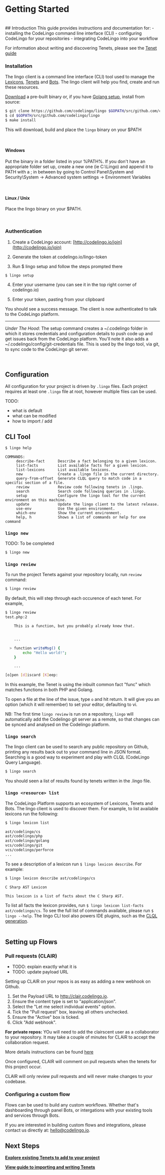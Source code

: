 # Getting Started
<br/>
## Introduction
This guide provides instructions and documentation for:
- installing the CodeLingo command line interface (CLI)
- configuring CodeLingo for your repositories
- integrating CodeLingo into your workflow

For information about writing and discovering Tenets, please see the [Tenet guide](concepts/tenets.md)

### Installation

The lingo client is a command line interface (CLI) tool used to manage the [Lexicons](concepts/tenets.md#lexicons), [Tenets](concepts/tenets.md) and [Bots](concepts/flows.md). The lingo client will help you find, create and run these resources.

[Download](https://github.com/codelingo/lingo/releases) a pre-built binary or, if you have [Golang setup](https://golang.org/doc/install), install from source:

```bash
$ git clone https://github.com/codelingo/lingo $GOPATH/src/github.com/codelingo/lingo
$ cd $GOPATH/src/github.com/codelingo/lingo
$ make install
```

This will download, build and place the `lingo` binary on your $PATH

<br/>

#### Windows

Put the binary in a folder listed in your %PATH%. If you don't have an appropriate folder set up, create a new one (ie C:\Lingo) and append it to PATH with a ; in between by going to Control Panel\System and Security\System -> Advanced system settings -> Environment Variables

<br/>

#### Linux / Unix

Place the lingo binary on your $PATH.

<br/>

### Authentication

1. Create a CodeLingo account: [http://codelingo.io/join](http://codelingo.io/join)

2. Generate the token at codelingo.io/lingo-token

3. Run $ lingo setup and follow the steps prompted there

```bash
$ lingo setup
```

4. Enter your username (you can see it in the top right corner of codelingo.io)

5. Enter your token, pasting from your clipboard

You should see a success message. The client is now authenticated to talk to the CodeLingo platform.

---

*Under The Hood*: The setup command creates a ~/.codelingo folder in which it stores credentials and configuration details to push code up and get issues back from the CodeLingo platform. You'll note it also adds a ~/.codelingo/config/git-credentials file. This is used by the lingo tool, via git, to sync code to the CodeLingo git server.

<br/>

## Configuration

All configuration for your project is driven by `.lingo` files. Each project requires at least one `.lingo` file at root, however multiple files can be used.

TODO:

- what is default
- what can be modified
- how to import / add

## CLI Tool

```bash
$ lingo help
```

```
COMMANDS:
     describe-fact      Describe a fact belonging to a given lexicon.
     list-facts         List available facts for a given lexicon.
     list-lexicons      List available lexicons.
     new                Create a .lingo file in the current directory.
     query-from-offset  Generate CLQL query to match code in a specific section of a file.
     review             Review code following tenets in .lingo.
     search             Search code following queries in .lingo.
     setup              Configure the lingo tool for the current environment on this machine.
     update             Update the lingo client to the latest release.
     use-env            Use the given environment.
     which-env          Show the current environment.
     help, h            Shows a list of commands or help for one command

```

### `lingo new`
TODO: To be completed
```bash
$ lingo new

```

### `lingo review`

<!-- TODO: add commands to discover and install CLAIR -->

To run the project Tenets against your repository locally, run `review` command:
```bash
$ lingo review
```

By default, this will step through each occurence of each tenet. For example,


```bash
$ lingo review
test.php:2

    This is a function, but you probably already knew that.


    ...

  > function writeMsg() {
        echo "Hello world!";
    }

    ...

[o]pen [d]iscard [K]eep:
```

In this example, the Tenet is using the inbuilt common fact "func" which matches functions in both PHP and Golang.

To open a file at the line of the issue, type `o` and hit return. It will give you an option (which it will remember) to set your editor, defaulting to vi.


NB: The first time `lingo review` is run on a repository, `lingo` will automatically add the Codelingo git server as a remote, so that changes can be synced and analysed on the Codelingo platform.

### `lingo search`
The lingo client can be used to search any public repository on Github, printing any results back out to your command line in JSON format. Searching is a good way to experiment and play with CLQL (CodeLingo Query Language).

```bash
$ lingo search
```

You should seen a list of results found by tenets written in the .lingo file.

### `lingo <resource> list`

The CodeLingo Platform supports an ecosystem of Lexicons, Tenets and Bots. The lingo client is used to discover them. For example, to list available lexicons run the following:

```bash
$ lingo lexicon list

ast/codelingo/cs
ast/codelingo/php
ast/codelingo/golang
vcs/codelingo/git
vcs/codelingo/perforce
...
```

To see a description of a lexicon run  `$ lingo lexicon describe`. For example:

```bash
$ lingo lexicon describe ast/codelingo/cs

C Sharp AST Lexicon

This lexicon is a list of facts about the C Sharp AST.
```

To list all facts the lexicon provides, run `$ lingo lexicon list-facts ast/codelingo/cs`. To see the full list of commands available, please run `$ lingo --help`. The lingo CLI tool also powers IDE plugins, such as the [CLQL generation](/clql).
<br/>
<br/>

## Setting up Flows
### Pull requests (CLAIR)

- TODO: explain exactly what it is
- TODO: update payload URL

Setting up CLAIR on your repos is as easy as adding a new webhook on Github.

1. Set the Payload URL to http://clair.codelingo.io.
2. Ensure the content type is set to "application/json".
3. Select the "Let me select individual events" option.
4. Tick the "Pull request" box, leaving all others unchecked.
5. Ensure the "Active" box is ticked.
6. Click "Add webhook".

**For private repos:**
YOu will need to add the clairscent user as a collaborator to your repository. It may take a couple of minutes for CLAIR to accept the collaboration request.


More details instructions can be found [here](https://codelingo.io/flow/github-pull-request-review)

Once configured, CLAIR will comment on pull requests when the tenets for this project occur.

CLAIR will only review pull requests and will never make changes to your codebase.

### Configuring a custom flow

Flows can be used to build any custom workflows. Whether that's dashboarding through panel Bots, or intergations with your existing tools and services through Bots. 

If you are interested in building custom flows and integrations, please contact us directly at: 
 [hello@codelingo.io](hello@codelingo.io).

## Next Steps

**[Explore existing Tenets to add to your project](https://codelingo.io/hub/tenets)**

**[View guide to importing and writing Tenets](/concepts/tenets.md)**



